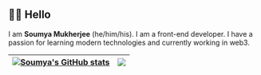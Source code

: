 ## 👋🏼 Hello

I am **Soumya Mukherjee** (he/him/his). I am a front-end developer. I have a passion for learning modern technologies and currently working in web3.

<table>
      <thead>
            <tr>
                  <th>
                        <a href="http://www.github.com/Im-Soumya"><img src="https://github-readme-stats.vercel.app/api?username=Im-Soumya&show_icons=true&hide=&count_private=true&title_color=ffffff&text_color=ffffff&icon_color=0891b2&bg_color=1c1917&hide_border=true&show_icons=true" alt="Soumya's GitHub stats" /></a>
                  </th>
                  <th>
                        <a href="http://www.github.com/Im-Soumya"><img src="https://github-readme-streak-stats.herokuapp.com/?user=Im-Soumya&stroke=ffffff&background=1c1917&ring=ffffff&fire=ffffff&currStreakNum=ffffff&currStreakLabel=ffffff&sideNums=ffffff&sideLabels=ffffff&dates=ffffff&hide_border=true" /></a>
                  </th>
            </tr>
      </thead>
</table>
